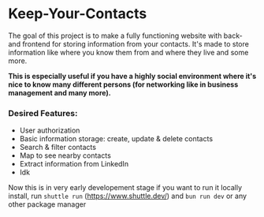 # Keep-Your-Contacts

The goal of this project is to make a fully functioning website with back- and frontend for storing information from your contacts. It's made to store information like where you know them from and where they live and some more.

**This is especially useful if you have a highly social environment where it's nice to know many different persons (for networking like in business management and many more).**

### Desired Features:

- User authorization
- Basic information storage: create, update & delete contacts
- Search & filter contacts
- Map to see nearby contacts
- Extract information from LinkedIn
- Idk

Now this is in very early developement stage if you want to run it locally install, run
`shuttle run` (https://www.shuttle.dev/) and `bun run dev` or any other package manager
